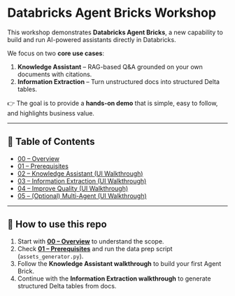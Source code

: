 # Databricks Agent Bricks Workshop

This workshop demonstrates **Databricks Agent Bricks**, a new capability to build and run AI-powered assistants directly in Databricks.

We focus on two **core use cases**:
1. **Knowledge Assistant** – RAG-based Q&A grounded on your own documents with citations.  
2. **Information Extraction** – Turn unstructured docs into structured Delta tables.  

👉 The goal is to provide a **hands-on demo** that is simple, easy to follow, and highlights business value.

---

## 📑 Table of Contents

- [00 – Overview](./00-overview.md)  
- [01 – Prerequisites](./01-prerequisites.md)  
- [02 – Knowledge Assistant (UI Walkthrough)](./02-knowledge-assistant-ui-walkthrough.md)  
- [03 – Information Extraction (UI Walkthrough)](./03-information-extraction-ui-walkthrough.md)
- [04 – Improve Quality (UI Walkthrough)](./04-improve-quality.md)  
- [05 – (Optional) Multi-Agent (UI Walkthrough)](./05-(optional)-multi-agent-supervisor.md)  
---

## 🚀 How to use this repo
1. Start with **[00 – Overview](./00-overview.md)** to understand the scope.  
2. Check **[01 – Prerequisites](./01-prerequisites.md)** and run the data prep script (`assets_generator.py`).  
3. Follow the **Knowledge Assistant walkthrough** to build your first Agent Brick.  
4. Continue with the **Information Extraction walkthrough** to generate structured Delta tables from docs.  
